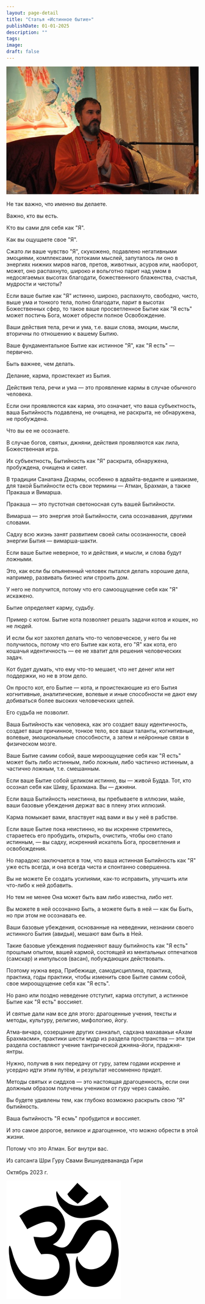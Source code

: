 ```yaml
---
layout: page-detail
title: "Статья «Истинное бытие»"
publishDate: 01-01-2025
description: ""
tags:
image:
draft: false
---
```


  
![Шри Гуру Свами Вишнудевананда Гири](/upload/medialibrary/e66/e66a9c2461ac0b7ad7d5c144e9449e94.jpg "Шри Гуру Свами Вишнудевананда Гири")  

  
 Не так важно, что именно вы делаете.

 Важно, кто вы есть.

 Кто вы сами для себя как "Я".

 Как вы ощущаете свое "Я".

 Сжато ли ваше чувство "Я", скукожено, подавлено негативными эмоциями, комплексами, потоками мыслей, запуталось ли оно в энергиях нижних миров нагов, претов, животных, асуров или, наоборот, может, оно распахнуто, широко и вольготно парит над умом в недосягаемых высотах благодати, божественного блаженства, счастья, мудрости и чистоты?

 Если ваше бытие как "Я" истинно, широко, распахнуто, свободно, чисто, выше ума и тонкого тела, полно благодати, парит в высотах Божественных сфер, то такое ваше просветленное Бытие как "Я есть" может постичь Бога, может обрести полное Освобождение.

 Ваши действия тела, речи и ума, т.е. ваши слова, эмоции, мысли, вторичны по отношению к вашему Бытию.

 Ваше фундаментальное Бытие как истинное "Я", как "Я есть" — первично.

 Быть важнее, чем делать.

 Делание, карма, проистекает из Бытия.

 Действия тела, речи и ума — это проявление кармы в случае обычного человека.

 Если они проявляются как карма, это означает, что ваша субъектность, ваша Бытийность подавлена, не очищена, не раскрыта, не обнаружена, не пробуждена.

 Что вы ее не осознаете.

 В случае богов, святых, джняни, действия проявляются как лила, Божественная игра.

 Их субъектность, Бытийность как "Я" раскрыта, обнаружена, пробуждена, очищена и сияет.

 В традиции Санатана Дхармы, особенно в адвайта-веданте и шиваизме, для такой Бытийности есть свои термины — Атман, Брахман, а также Пракаша и Вимарша.

 Пракаша — это пустотная светоносная суть вашей Бытийности.

 Вимарша — это энергия этой Бытийности, сила осознавания, другими словами.

 Садху всю жизнь занят развитием своей силы осознанности, своей энергии Бытия — вимарша-шакти.

 Если ваше Бытие неверное, то и действия, и мысли, и слова будут ложными.

 Это, как если бы опьяненный человек пытался делать хорошие дела, например, развивать бизнес или строить дом.

 У него не получится, потому что его самоощущение себя как "Я" искажено.

 Бытие определяет карму, судьбу.

 Пример с котом. Бытие кота позволяет решать задачи котов и кошек, но не людей.

 И если бы кот захотел делать что-то человеческое, у него бы не получилось, потому что его Бытие как кота, его "Я" как кота, его кошачья идентичность — ее не хватит для решения человеческих задач.

 Кот будет думать, что ему что-то мешает, что нет денег или нет поддержки, но не в этом дело.

 Он просто кот, его Бытие — кота, и проистекающие из его Бытия когнитивные, аналитические, волевые и иные способности не дают ему добиваться более высоких человеческих целей.

 Его судьба не позволит.

 Ваша Бытийность как человека, как эго создает вашу идентичность, создает ваше причинное, тонкое тело, все ваши таланты, когнитивные, волевые, эмоциональные способности, а затем и нейронные связи в физическом мозге.

 Ваше Бытие самим собой, ваше мироощущение себя как "Я есть" может быть либо истинным, либо ложным, либо частично истинным, а частично ложным, т.е. смешанным.

 Если ваше Бытие собой целиком истинно, вы — живой Будда. Тот, кто осознал себя как Шиву, Брахмана. Вы — джняни.

 Если ваша Бытийность неистинна, вы пребываете в иллюзии, майе, ваши базовые убеждения держат вас в плену этих иллюзий.

 Карма помыкает вами, властвует над вами и вы у неё в рабстве.

 Если ваше Бытие пока неистинно, но вы искренне стремитесь, стараетесь его пробудить, открыть, очистить, чтобы оно стало истинным, — вы садху, искренний искатель Бога, просветления и освобождения.

 Но парадокс заключается в том, что ваша истинная Бытийность как "Я" уже есть всегда, и она всегда чиста и спонтанно совершенна.

 Вы не можете Ее создать усилиями, как-то исправить, улучшить или что-либо к ней добавить.

 Но тем не менее Она может быть вам либо известна, либо нет.

 Вы можете в ней осознанно Быть, а можете быть в ней — как бы Быть, но при этом не осознавать ее.

 Ваши базовые убеждения, основанные на неведении, незнании своего истинного Бытия (авидья), мешают вам быть в Ней.

 Такие базовые убеждения подменяют вашу бытийность как "Я есть" прошлым опытом, вашей кармой, состоящей из ментальных отпечатков (самскар) и импульсов (васан), побуждающих действовать.

 Поэтому нужна вера, Прибежище, самодисциплина, практика, практика, годы практики, чтобы изменить свое Бытие самим собой, свое мироощущение себя как "Я есть".

 Но рано или поздно неведение отступит, карма отступит, а истинное Бытие как "Я есть" воссияет.

 И святые дали нам все для этого: драгоценные учения, тексты и методы, культуру, религию, мифологию, йогу.

 Атма-вичара, созерцание других санкальп, садхана махавакьи «Ахам Брахмасми», практики шести мудр из раздела пространства — эти три раздела составляют учение тантрической джняна-йоги, праджня-янтры.

 Нужно, получив в них передачу от гуру, затем годами искренне и усердно идти этим путём, и результат несомненно придет.

 Методы святых и сиддхов — это настоящая драгоценность, если они должным образом получены учеником от гуру через самайю.

 Вы будете удивлены тем, как глубоко возможно раскрыть свою "Я" бытийность.

 Ваша бытийность "Я есмь" пробудится и воссияет.

 И это самое дорогое, великое и драгоценное, что можно обрести в этой жизни.

 Потому что это Атман. Бог внутри вас.

 Из сатсанга Шри Гуру Свами Вишнудевананда Гири

 Октябрь 2023 г.

![Ом](/upload/medialibrary/4e5/4e59138d7f13f8137afb77ab8ee41988.png) 
